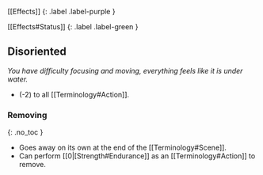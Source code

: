 
[[Effects]]
{: .label .label-purple }

[[Effects#Status]]
{: .label .label-green }

## Disoriented
*You have difficulty focusing and moving, everything feels like it is under water.*
* (-2) to all [[Terminology#Action]].

### Removing
{: .no_toc }
* Goes away on its own at the end of the [[Terminology#Scene]].
* Can perform [[0|[Strength#Endurance]] as an [[Terminology#Action]] to remove.
